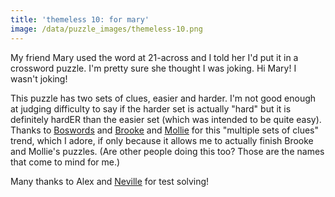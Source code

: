 ```yaml
---
title: 'themeless 10: for mary'
image: /data/puzzle_images/themeless-10.png
---
```


My friend Mary used the word at 21-across and I told her I'd put it in a crossword puzzle. I'm pretty sure she thought I was joking. Hi Mary! I wasn't joking!

This puzzle has two sets of clues, easier and harder. I'm not good enough at judging difficulty to say if the harder set is actually "hard" but it is definitely hardER than the easier set (which was intended to be quite easy). Thanks to [Boswords](https://www.boswords.org/) and [Brooke](https://xwordsbyaladee.blogspot.com/) and [Mollie](https://crosswordsfromouterspace.blogspot.com/) for this "multiple sets of clues" trend, which I adore, if only because it allows me to actually finish Brooke and Mollie's puzzles. (Are other people doing this too? Those are the names that come to mind for me.)

Many thanks to Alex and [Neville](https://twitter.com/flyingelevator) for test solving!